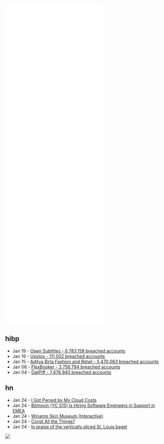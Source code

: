 ![Metrics](https://raw.githubusercontent.com/phixion/phixion/master/metrics.svg)

## hibp

<!--
for https://github.com/phixion/phixion/blob/main/.github/workflows/feeds.yml
-->
<!--START_SECTION:haveibeenpwnd-->
- Jan 19 - [Open Subtitles - 6,783,158 breached accounts](https://haveibeenpwned.com/PwnedWebsites#OpenSubtitles)
- Jan 19 - [Upstox - 111,002 breached accounts](https://haveibeenpwned.com/PwnedWebsites#Upstox)
- Jan 15 - [Aditya Birla Fashion and Retail - 5,470,063 breached accounts](https://haveibeenpwned.com/PwnedWebsites#ABFRL)
- Jan 06 - [FlexBooker - 3,756,794 breached accounts](https://haveibeenpwned.com/PwnedWebsites#FlexBooker)
- Jan 04 - [DatPiff - 7,476,940 breached accounts](https://haveibeenpwned.com/PwnedWebsites#DatPiff)
<!--END_SECTION:haveibeenpwnd-->

## hn

<!--
for https://github.com/phixion/phixion/blob/main/.github/workflows/feeds.yml
-->
<!--START_SECTION:hn-->
- Jan 24 - [I Got Pwned by My Cloud Costs](https://www.troyhunt.com/how-i-got-pwned-by-my-cloud-costs/)
- Jan 24 - [Bitmovin (YC S15) Is Hiring Software Engineers in Support in EMEA](https://bitmovin.com/careers/5617278002?gh_jid=5617278002)
- Jan 24 - [Winamp Skin Museum (Interactive)](https://skins.webamp.org)
- Jan 24 - [Const All the Things?](https://quuxplusone.github.io/blog/2022/01/23/dont-const-all-the-things/)
- Jan 24 - [In praise of the vertically sliced St. Louis bagel](https://www.seriouseats.com/in-praise-of-st-louis-bagels)
<!--END_SECTION:hn-->

<!--
for https://yhype.me
-->
![](https://hit.yhype.me/github/profile?user_id=13013670)
